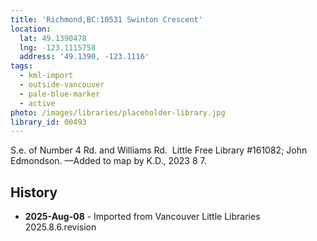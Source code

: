 ```yaml
---
title: 'Richmond,BC:10531 Swinton Crescent'
location:
  lat: 49.1390478
  lng: -123.1115758
  address: '49.1390, -123.1116'
tags:
  - kml-import
  - outside-vancouver
  - pale-blue-marker
  - active
photo: /images/libraries/placeholder-library.jpg
library_id: 00493
---
```

S.e. of Number 4 Rd. and Williams Rd.  
Little Free Library #161082; John Edmondson.
—Added to map by K.D., 2023 8 7.  

## History
- **2025-Aug-08** - Imported from Vancouver Little Libraries 2025.8.6.revision
